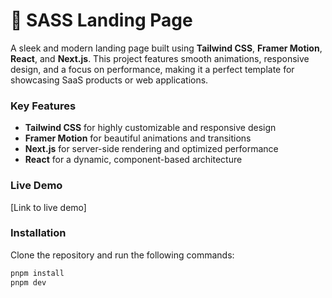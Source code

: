 # 🚀 SASS Landing Page

A sleek and modern landing page built using **Tailwind CSS**, **Framer Motion**, **React**, and **Next.js**. This project features smooth animations, responsive design, and a focus on performance, making it a perfect template for showcasing SaaS products or web applications.

### Key Features
- **Tailwind CSS** for highly customizable and responsive design
- **Framer Motion** for beautiful animations and transitions
- **Next.js** for server-side rendering and optimized performance
- **React** for a dynamic, component-based architecture

### Live Demo
[Link to live demo]

### Installation
Clone the repository and run the following commands:

```bash
pnpm install
pnpm dev
